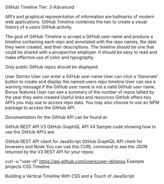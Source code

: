 GitHub Timeline
Tier: 3-Advanced

API’s and graphical representation of information are hallmarks of modern web applications. GitHub Timeline combines the two to create a visual history of a users GitHub activity.

The goal of GitHub Timeline is accept a GitHub user name and produce a timeline containing each repo and annotated with the repo names, the date they were created, and their descriptions. The timeline should be one that could be shared with a prospective employer. It should be easy to read and make effective use of color and typography.

Only public GitHub repos should be displayed.

User Stories
User can enter a GitHub user name
User can click a ‘Generate’ button to create and display the named users repo timeline
User can see a warning message if the GitHub user name is not a valid GitHub user name.
Bonus features
User can see a summary of the number of repos tallied by the year they were created
Useful links and resources
GitHub offers two API’s you may use to access repo data. You may also choose to use an NPM package to access the GitHub API.

Documentation for the GitHub API can be found at:

GitHub REST API V3
GitHub GraphQL API V4
Sample code showing how to use the GitHub API’s are:

GitHub REST API client for JavaScript
GitHub GraphQL API client for browsers and Node
You can use this CURL command to see the JSON returned by the V3 REST API for your repos:

curl -u "user-id" https://api.github.com/users/user-id/repos
Example projects
CSS Timeline

Building a Vertical Timeline With CSS and a Touch of JavaScript